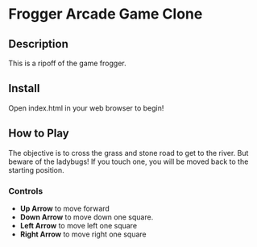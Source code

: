 # Frogger Arcade Game Clone

## Description

This is a ripoff of the game frogger.

## Install

Open index.html in your web browser to begin!

## How to Play

The objective is to cross the grass and stone road to get to the river. But beware of the ladybugs! If you touch one, you will be moved back to the starting position.

### Controls

- **Up Arrow** to move forward
- **Down Arrow** to move down one square.
- **Left Arrow** to move left one square
- **Right Arrow** to move right one square